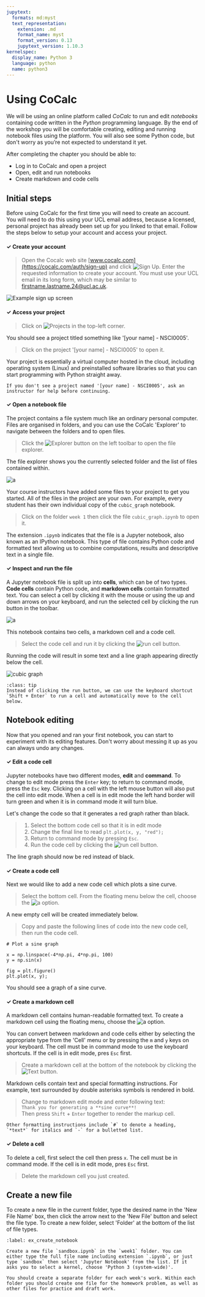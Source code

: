 ```yaml
---
jupytext:
  formats: md:myst
  text_representation:
    extension: .md
    format_name: myst
    format_version: 0.13
    jupytext_version: 1.10.3
kernelspec:
  display_name: Python 3
  language: python
  name: python3
---
```


# Using CoCalc

We will be using an online platform called *CoCalc* to run and edit *notebooks* containing code written in the *Python* programming language. By the end of the workshop you will be comfortable creating, editing and running notebook files using the platform. You will also see some Python code, but don't worry as you’re not expected to understand it yet.

After completing the chapter you should be able to:

* Log in to CoCalc and open a project
* Open, edit and run notebooks
* Create markdown and code cells

## Initial steps

Before using CoCalc for the first time you will need to create an account. You will need to do this using your UCL email address, because a licensed, personal project has already been set up for you linked to that email. Follow the steps below to setup your account and access your project.

<h4> ✓  Create your account</h4>

> Open the Cocalc web site [www.cocalc.com](https://cocalc.com/auth/sign-up) and click ![Sign Up](sign_up.png). Enter the requested information to create your account. You must use your UCL email in its long form, which may be similar to [firstname.lastname.24@ucl.ac.uk](https://myaccount.microsoft.com/?ref=MeControl).

![Example sign up screen](sign_up_2.png)

<h4> ✓ Access your project</h4>

> Click on ![Projects](cocalc_projects.png) in the top-left corner.

You should see a project titled something like '[your name] - NSCI0005'.
> Click on the project '[your name] - NSCI0005' to open it.

Your project is essentially a virtual computer hosted in the cloud, including operating system (Linux) and preinstalled software libraries so that you can start programming with Python straight away.

```{attention}
If you don't see a project named '[your name] - NSCI0005', ask an instructor for help before continuing.
```

<h4> ✓ Open a notebook file</h4>

The project contains a file system much like an ordinary personal computer. Files are organised in folders, and you can use the CoCalc 'Explorer' to navigate between the folders and to open files.

>Click the ![Explorer](explorer.png) button on the left toolbar to open the file explorer.

The file explorer shows you the currently selected folder and the list of files contained within.

![a](cocalc1.png)

Your course instructors have added some files to your project to get you started. All of the files in the project are your own. For example, every student has their own individual copy of the `cubic_graph` notebook.

> Click on the folder `week 1` then click the file `cubic_graph.ipynb` to open it.

The extension `.ipynb` indicates that the file is a Jupyter notebook, also known as an IPython notebook. This type of file contains Python code and formatted text allowing us to combine computations, results and descriptive text in a single file.

<h4> ✓ Inspect and run the file</h4> 

A Jupyter notebook file is split up into **cells**, which can be of two types. **Code cells** contain Python code, and **markdown cells** contain formatted text. You can select a cell by clicking it with the mouse or using the up and down arrows on your keyboard, and run the selected cell by clicking the run button in the toolbar.

![a](cells.png)

This notebook contains two cells, a markdown cell and a code cell. 

> Select the code cell and run it by clicking the ![run cell](run_cell.png) button.

Running the code will result in some text and a line graph appearing directly below the cell.

![cubic graph](cubic_graph.png)


```{admonition} Keyboard shortcut
:class: tip
Instead of clicking the run button, we can use the keyboard shortcut `Shift + Enter` to run a cell and automatically move to the cell below.
```

## Notebook editing

Now that you opened and ran your first notebook, you can start to experiment with its editing features. Don't worry about messing it up as you can always undo any changes.

<h4> ✓ Edit a code cell </h4>

Jupyter notebooks have two different modes, **edit** and **command**. To change to edit mode press the `Enter` key; to return to command mode, press the `Esc` key. Clicking on a cell with the left mouse button will also put the cell into edit mode. When a cell is in edit mode the left hand border will turn green and when it is in command mode it will turn blue.

Let's change the code so that it generates a red graph rather than black.

> 1. Select the bottom code cell so that it is in edit mode
> 2. Change the final line to read `plt.plot(x, y, "red");`
> 3. Return to command mode by pressing `Esc`.
> 4. Run the code cell by clicking the ![run cell](run_cell.png) button.

The line graph should now be red instead of black.

<h4> ✓ Create a code cell</h4>

Next we would like to add a new code cell which plots a sine curve.

> Select the bottom cell. From the floating menu below the cell, choose the ![a](code.png) option.

A new empty cell will be created immediately below.

> Copy and paste the following lines of code into the new code cell, then run the code cell.

```
# Plot a sine graph

x = np.linspace(-4*np.pi, 4*np.pi, 100)
y = np.sin(x)

fig = plt.figure()
plt.plot(x, y);
```

You should see a graph of a sine curve.

<h4> ✓ Create a markdown cell</h4>

A markdown cell contains human-readable formatted text. To create a markdown cell using the floating menu, choose the ![a](text.png) option.

You can convert between markdown and code cells either by selecting the appropriate type from the 'Cell' menu or by pressing the `m` and `y` keys on your keyboard. The cell must be in command mode to use the keyboard shortcuts. If the cell is in edit mode, pres `Esc` first. 

> Create a markdown cell at the bottom of the notebook by clicking the ![Text](text.png) button.

Markdown cells contain text and special formatting instructions. For example, text surrounded by double asterisks symbols is rendered in bold.

> Change to markdown edit mode and enter following text:<br/>
> `Thank you for generating a **sine curve**!`<br/>
> Then press `Shift` + `Enter` together to render the markup cell.

```{admonition} Formatting tips
Other formatting instructions include `#` to denote a heading, `*text*` for italics and `-` for a bulletted list.
```

<h4> ✓ Delete a cell</h4>

To delete a cell, first select the cell then press `x`. The cell must be in command mode. If the cell is in edit mode, pres `Esc` first. 

> Delete the markdown cell you just created.

## Create a new file 

To create a new file in the current folder, type the desired name in the 'New File Name' box, then click the arrow next to the 'New File' button and select the file type. To create a new folder, select 'Folder' at the bottom of the list of file types.

```{exercise}
:label: ex_create_notebook

Create a new file `sandbox.ipynb` in the `week1` folder. You can either type the full file name including extension `.ipynb`, or just type `sandbox` then select 'Jupyter Notebook' from the list. If it asks you to select a kernel, choose 'Python 3 (system-wide)'.

```

```{admonition} File management tips
You should create a separate folder for each week's work. Within each folder you should create one file for the homework problem, as well as other files for practice and draft work.
```
